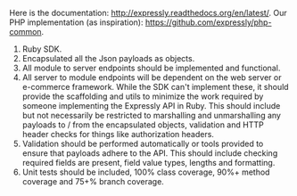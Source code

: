 Here is the documentation: http://expressly.readthedocs.org/en/latest/.
Our PHP implementation (as inspiration): https://github.com/expressly/php-common.

1) Ruby SDK.
2) Encapsulated all the Json payloads as objects.
3) All module to server endpoints should be implemented and functional.
4) All server to module endpoints will be dependent on the web server or e-commerce framework. While the SDK can't implement these, it should provide the scaffolding and utils to minimize the work required by someone implementing the Expressly API in Ruby. This should include but not necessarily be restricted to marshalling and unmarshalling any payloads to / from the encapsulated objects, validation and HTTP header checks for things like authorization headers.
5) Validation should be performed automatically or tools provided to ensure that payloads adhere to the API. This should include checking required fields are present, field value types, lengths and formatting.
6) Unit tests should be included, 100% class coverage, 90%+ method coverage and 75+% branch coverage.